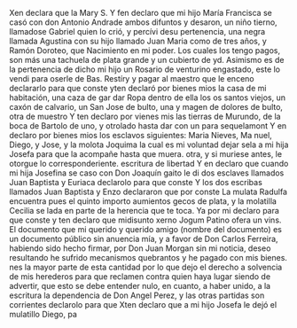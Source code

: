 Xen declara que la Mary S.
Y fen declaro que mi hijo María Francisca se casó con don Antonio Andrade ambos difuntos y desaron, un niño tierno, llamadose Gabriel quien lo crió, y percívi desu pertenencia, una negra llamada Agustina con su hijo llamado Juan Maria como de tres años, y Ramón Doroteo, que
Nacimiento en mi poder. Los cuales los tengo pagos, son más una tachuela de plata grande y un cubierto de yd. Asimismo es de la pertenencia de dicho mi hijo un Rosario de venturino engastado, este lo vendi para oserle de Bas.
Restíry y pagar al maestro que le enceno declararlo para que conste
yten declaró por bienes mios la casa de mi habitación, una caza de
gar
dar Ropa dentro de ella los os santos viejos, un caxón de calvario, un
San Jose de bulto, una y magen de dolores de bulto, otra de muestro
Y ten declaro por vienes mis las tierras de Murundo, de la boca de Bartolo de uno, y otrolado hasta dar con un para sequelamont
Y en declaro por bienes mios los esclavos siguientes: Maria Nieves, Ma
nuel, Diego, y Jose, y la molota Joquima la cual es mi voluntad dejar
sela a mi hija Josefa para que la acompañe hasta que muera.
otra, y si muriese antes, le otorgue lo corresponderiente. escritura de libertad Y en declaro que cuando mi hija Josefina se caso con Don Joaquín gaito le di dos esclaves llamados Juan Baptista y Euriaca declarolo para que conste
Y los dos escribas llamados Juan Baptista y Enzo declararon que por conste
La mulata Radulfa encuentra pues el quinto importo aumientos gecos de plata, y la molatilla Cecilia se lada en parte de la herencia que te toca. Ya por mi declaro para que conste y ten declaro que midisunto xerno Jogum Patino ofera un vins.
El documento que mi querido y querido amigo (nombre del documento) es un documento público sin anuencia mía, y a favor de Don Carlos Ferreira, habiendo sido hecho firmar, por Don Juan Morgan sin mi noticia, deseo resultando he sufrido mecanismos quebrantos y he pagado con mis bienes.
nes la mayor parte de esta cantidad por lo que dejo el derecho a solvencia de mis herederos para que reclamen contra quien haya lugar siendo de advertir, que esto se debe entender nulo, en cuanto, a haber unido, a la escritura la dependencia de Don Angel Perez, y las otras partidas
son corrientes declarolo para que
Xten declaro que a mi hijo Josefa le dejó el mulatillo Diego, pa